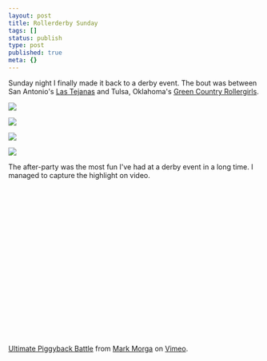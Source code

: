```yaml
---
layout: post
title: Rollerderby Sunday
tags: []
status: publish
type: post
published: true
meta: {}
---
```

Sunday night I finally made it back to a derby event.  The bout was between San Antonio's [Las Tejanas](http://profile.myspace.com/index.cfm?fuseaction=user.viewprofile&friendid=365431144) and Tulsa, Oklahoma's [Green Country Rollergirls](http://www.greencountryrollergirls.com/).

[![](http://farm4.static.flickr.com/3244/2941818266_a9c08d047a.jpg?v=0)](http://www.flickr.com/photos/markmorga/2941818266/in/set-72157608016236631/)

[![](http://farm4.static.flickr.com/3057/2941018412_c9d3a0ecaf.jpg?v=0)](http://www.flickr.com/photos/markmorga/2941018412/in/set-72157608016236631/)

[![](http://farm4.static.flickr.com/3225/2940928421_6e3f3b0bfc.jpg?v=0)](http://www.flickr.com/photos/markmorga/2940928421/in/set-72157608016236631/)

[![](http://farm4.static.flickr.com/3208/2940930575_11af6ca2ba.jpg?v=0)](http://www.flickr.com/photos/markmorga/2940930575/in/set-72157608016236631/)

The after-party was the most fun I've had at a derby event in a long time.  I managed to capture the highlight on video.

<object width="400" height="302">
    <param name="allowfullscreen" value="true" />
    <param name="allowscriptaccess" value="always" />
    <param name="movie" value="http://vimeo.com/moogaloop.swf?clip_id=1971082&amp;server=vimeo.com&amp;show_title=1&amp;show_byline=1&amp;show_portrait=0&amp;color=&amp;fullscreen=1" />
    <embed src="http://vimeo.com/moogaloop.swf?clip_id=1971082&amp;server=vimeo.com&amp;show_title=1&amp;show_byline=1&amp;show_portrait=0&amp;color=&amp;fullscreen=1" type="application/x-shockwave-flash" allowfullscreen="true" allowscriptaccess="always" width="400" height="302"></embed>
</object>

[Ultimate Piggyback Battle](http://vimeo.com/1971082?pg=embed&amp;sec=1971082) from [Mark Morga](http://vimeo.com/markmorga?pg=embed&amp;sec=1971082) on [Vimeo](http://vimeo.com?pg=embed&amp;sec=1971082).
